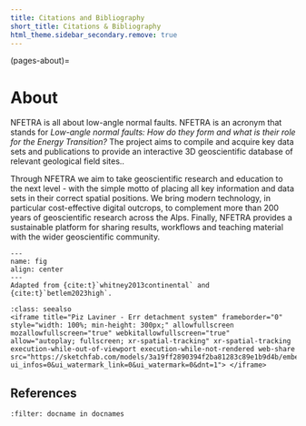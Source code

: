 ```yaml
---
title: Citations and Bibliography
short_title: Citations & Bibliography
html_theme.sidebar_secondary.remove: true
---
```


(pages-about)=
# About

NFETRA is all about low-angle normal faults.
NFETRA is an acronym that stands for *Low-angle normal faults: How do they form and what is their role for the Energy Transition?*
The project aims to compile and acquire key data sets and publications to provide an interactive 3D geoscientific database of relevant geological field sites..

Through NFETRA we aim to take geoscientific research and education to the next level - with the simple motto of placing all key information and data sets in their correct spatial positions.
We bring modern technology, in particular cost-effective digital outcrops, to complement more than 200 years of geoscientific research across the Alps.
Finally, NFETRA provides a sustainable platform for sharing results, workflows and teaching material with the wider geoscientific community.

```{figure} ./assets/about/research-overview-Whitney2013-Betlem2023.png
---
name: fig
align: center
---
Adapted from {cite:t}`whitney2013continental` and {cite:t}`betlem2023high`.
```

```{admonition} Explore more!
:class: seealso
<iframe title="Piz Laviner - Err detachment system" frameborder="0" style="width: 100%; min-height: 300px;" allowfullscreen mozallowfullscreen="true" webkitallowfullscreen="true" allow="autoplay; fullscreen; xr-spatial-tracking" xr-spatial-tracking execution-while-out-of-viewport execution-while-not-rendered web-share src="https://sketchfab.com/models/3a19ff2890394f2ba81283c89e1b9d4b/embed?ui_infos=0&ui_watermark_link=0&ui_watermark=0&dnt=1"> </iframe>
```

## References
```{bibliography}
:filter: docname in docnames
```